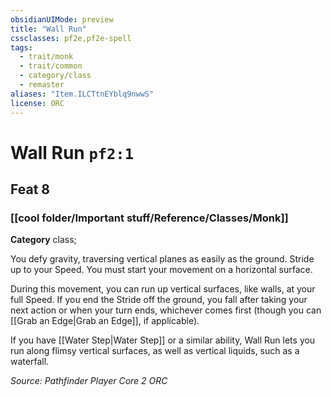 ```yaml
---
obsidianUIMode: preview
title: "Wall Run"
cssclasses: pf2e,pf2e-spell
tags:
  - trait/monk
  - trait/common
  - category/class
  - remaster
aliases: "Item.ILCTtnEYblq9nwwS"
license: ORC
---
```

# Wall Run `pf2:1`
## Feat 8
### [[cool folder/Important stuff/Reference/Classes/Monk]]

**Category** class; 




You defy gravity, traversing vertical planes as easily as the ground. Stride up to your Speed. You must start your movement on a horizontal surface.

During this movement, you can run up vertical surfaces, like walls, at your full Speed. If you end the Stride off the ground, you fall after taking your next action or when your turn ends, whichever comes first (though you can [[Grab an Edge|Grab an Edge]], if applicable).

If you have [[Water Step|Water Step]] or a similar ability, Wall Run lets you run along flimsy vertical surfaces, as well as vertical liquids, such as a waterfall.

*Source: Pathfinder Player Core 2*
*ORC*